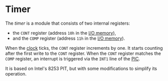 # Timer

The _timer_ is a module that consists of two internal registers:

- the `CONT` register (address `10h` in the [I/O memory](./index)),
- and the `COMP` register (address `11h` in the [I/O memory](./index)).

When the [clock](../devices/clock) ticks, the `CONT` register increments by one. It starts counting after the first write to the `CONT` register. When the `CONT` register matches the `COMP` register, an interrupt is triggered via the `INT1` line of the [PIC](./pic).

It is based on Intel's 8253 PIT, but with some modifications to simplify its operation.
